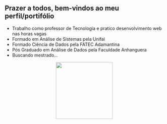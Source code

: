 <h2>Prazer a todos, bem-vindos ao meu perfil/portifólio</h2>

- Trabalho como professor de Tecnologia e pratico desenvolvimento web nas horas vagas
- Formado em Análise de Sistemas pela Unifai
- Formado Ciência de Dados pela FATEC Adamantina
- Pós Graduado em Análise de Dados pela Faculdade Anhanguera
- Buscando mestrado...

<div align="center">
  <a href="https://github.com/GuilhermeChuman">
<!--   <img height="180em" src="https://github-readme-stats.vercel.app/api?username=GuilhermeChuman&show_icons=true&theme=dark&include_all_commits=true&count_private=true"/> -->
  <img height="180em" src="https://github-readme-stats.vercel.app/api/top-langs/?username=GuilhermeChuman&layout=compact&langs_count=7&theme=dark"/>
</div>
  
